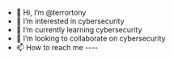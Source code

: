 - 👋 Hi, I’m @terrortony
- 👀 I’m interested in cybersecurity
- 🌱 I’m currently learning cybersecurity
- 💞️ I’m looking to collaborate on cybersecurity
- 📫 How to reach me ----

<!---
terrortony/terrortony is a ✨ special ✨ repository because its `README.md` (this file) appears on your GitHub profile.
You can click the Preview link to take a look at your changes.
--->
